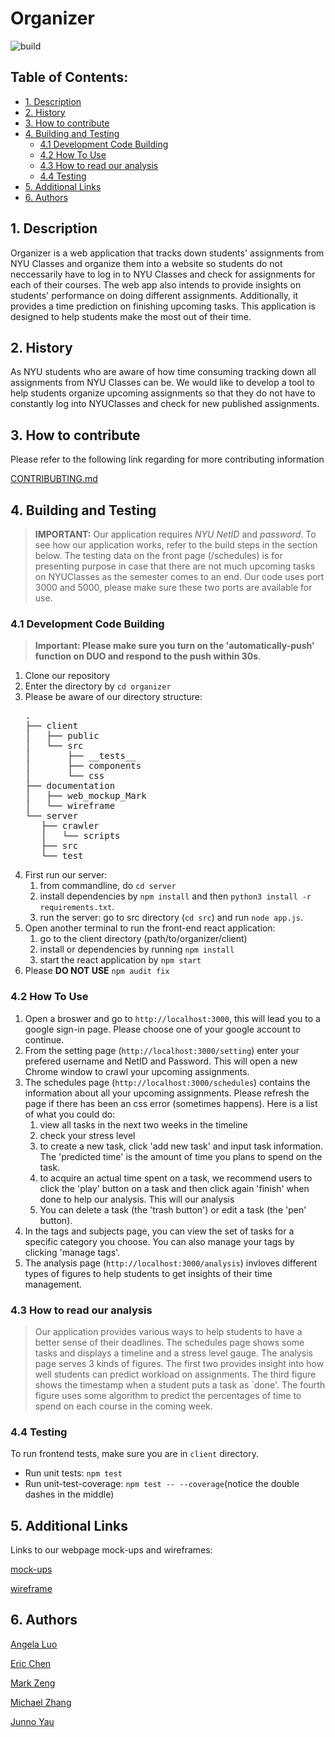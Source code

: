 # Organizer


![build](https://travis-ci.com/nyu-software-engineering/organizer.svg?branch=master)

## Table of Contents:

  - [1. Description](#1-description)
  - [2. History](#2-history)
  - [3. How to contribute](#3-how-to-contribute)
  - [4. Building and Testing](#4-building-and-testing)
    - [4.1 Development Code Building](#41-development-code-building)
    - [4.2 How To Use](#42-how-to-use)
    - [4.3 How to read our analysis](#43-how-to-read-our-analysis)
    - [4.4 Testing](#44-testing)
  - [5. Additional Links](#5-additional-links)
  - [6. Authors](#6-authors)

<a name="desc"></a>

## 1. Description
   <p>Organizer is a web application that tracks down students' assignments from NYU Classes and organize them into a website so students do not neccessarily have to log in to NYU Classes and check for assignments for each of their courses. The web app also intends to provide insights on students' performance on doing different assignments. Additionally, it provides a time prediction on finishing upcoming tasks. This application is designed to help students make the most out of their time.</p>
  
<a name="hist"></a>

## 2. History
   <p>As NYU students who are aware of how time consuming tracking down all assignments from NYU Classes can be. We would like to develop a tool to help students organize upcoming assignments so that they do not have to constantly log into NYUClasses and check for new published assignments.</p>
   
<a name="htocontri"></a>

## 3. How to contribute
   <p>Please refer to the following link regarding for more contributing information </p>
  
   [CONTRIBUBTING.md](https://github.com/nyu-software-engineering/organizer/blob/master/CONTRIBUTING.md)
  
<a name="buildtest"></a>

## 4. Building and Testing

> **IMPORTANT:** Our application requires *NYU NetID* and *password*. To see how our application works, refer to the build steps in the section below. The testing data on the front page (/schedules) is for presenting purpose in case that there are not much upcoming tasks on NYUClasses as the semester comes to an end. Our code uses port 3000 and 5000, please make sure these two ports are available for use.

<a name="build"></a>

### 4.1 Development Code Building

   > **Important: Please make sure you turn on the 'automatically-push' function on DUO and respond to the push within 30s**.
   
   1. Clone our repository
   2. Enter the directory by `cd organizer`
   3. Please be aware of our directory structure:
      <pre>
      .
      ├── client
      │   ├── public
      │   └── src
      │       ├── __tests__
      │       ├── components
      │       └── css
      ├── documentation
      │   ├── web_mockup_Mark
      │   └── wireframe
      └── server
         ├── crawler
         │   └── scripts
         ├── src
         └── test
      </pre>
   4. First run our server: 
      1. from commandline, do `cd server`
      2. install dependencies by `npm install` and then `python3 install -r requirements.txt`.
      3. run the server: go to src directory (`cd src`) and run `node app.js`.
   5. Open another terminal to run the front-end react application:
      1. go to the client directory (path/to/organizer/client)
      2. install or dependencies by running `npm install`
      3. start the react application by `npm start`
   6. Please **DO NOT USE** `npm audit fix`

<a name="use"></a>

### 4.2 How To Use
1. Open a broswer and go to `http://localhost:3000`, this will lead you to a google sign-in page. Please choose one of your google account to continue.
2. From the setting page (`http://localhost:3000/setting`) enter your prefered username and NetID and Password. This will open a new Chrome window to crawl your upcoming assignments.
3. The schedules page (`http://localhost:3000/schedules`) contains the information about all your upcoming assignments. Please refresh the page if there has been an css error (sometimes happens). Here is a list of what you could do:
   1. view all tasks in the next two weeks in the timeline
   2. check your stress level
   3. to create a new task, click 'add new task' and input task information. The 'predicted time' is the amount of time you plans to spend on the task.
   4. to acquire an actual time spent on a task, we recommend users to click the 'play' button on a task and then click again 'finish' when done to help our analysis. This will our analysis
   5. You can delete a task (the 'trash button') or edit a task (the 'pen' button).
4. In the tags and subjects page, you can view the set of tasks for a specific category you choose. You can also manage your tags by clicking 'manage tags'.
5. The analysis page (`http://localhost:3000/analysis`) invloves different types of figures to help students to get insights of their time management.

<a name="analysis"></a>

### 4.3 How to read our analysis

> Our application provides various ways to help students to have a better sense of their deadlines. The schedules page shows some tasks and displays a timeline and a stress level gauge. The analysis page serves 3 kinds of figures. The first two provides insight into how well students can predict workload on assignments. The third figure shows the timestamp when a student puts a task as `done'. The fourth figure uses some algorithm to predict the percentages of time to spend on each course in the coming week.


<a name="test"></a>

### 4.4 Testing
   To run frontend tests, make sure you are in `client` directory.
  
  * Run unit tests: <code>npm test</code>
  * Run unit-test-coverage: <code>npm test -- --coverage</code>(notice the double dashes in the middle)
  
<a name="addlink"></a>  

## 5. Additional Links
  
  Links to our webpage mock-ups and wireframes:

  [mock-ups](documentation/web_mockup_Mark/mockup.md)

  [wireframe](documentation/wireframe)
  
<a name="athr"></a>

## 6. Authors

[Angela Luo](https://github.com/aqlangela)

[Eric Chen](https://github.com/Zerichen)

[Mark Zeng](https://github.com/Mark-Zeng)

[Michael Zhang](https://github.com/MichaelZhangty)

[Junno Yau](https://github.com/jq488)

